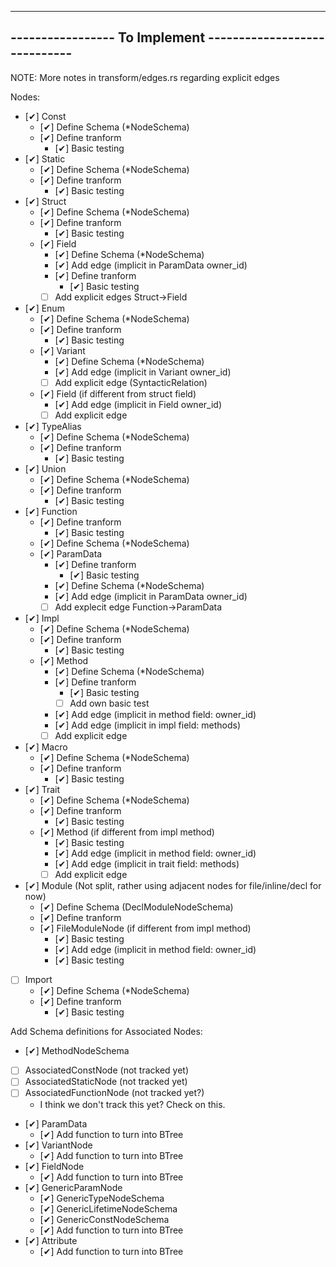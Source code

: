 ------------------------------------------------------------
----------------- To Implement -----------------------------
------------------------------------------------------------

NOTE: More notes in transform/edges.rs regarding explicit edges

Nodes:
 - [✔] Const
     - [✔] Define Schema (*NodeSchema)
     - [✔] Define tranform
         - [✔] Basic testing
 - [✔] Static
     - [✔] Define Schema (*NodeSchema)
     - [✔] Define tranform
         - [✔] Basic testing
 - [✔] Struct
     - [✔] Define Schema (*NodeSchema)
     - [✔] Define tranform
         - [✔] Basic testing
     - [✔] Field
         - [✔] Define Schema (*NodeSchema)
         - [✔] Add edge (implicit in ParamData owner_id)
         - [✔] Define tranform
             - [✔] Basic testing
         - [ ] Add explicit edges Struct->Field
 - [✔] Enum
     - [✔] Define Schema (*NodeSchema)
     - [✔] Define tranform
         - [✔] Basic testing
     - [✔] Variant
         - [✔] Define Schema (*NodeSchema)
         - [✔] Add edge (implicit in Variant owner_id)
         - [ ] Add explicit edge (SyntacticRelation)
     - [✔] Field (if different from struct field)
         - [✔] Add edge (implicit in Field owner_id)
         - [ ] Add explicit edge
 - [✔] TypeAlias
     - [✔] Define Schema (*NodeSchema)
     - [✔] Define tranform
         - [✔] Basic testing
 - [✔] Union
     - [✔] Define Schema (*NodeSchema)
     - [✔] Define tranform
         - [✔] Basic testing
 - [✔] Function
     - [✔] Define tranform
         - [✔] Basic testing
     - [✔] Define Schema (*NodeSchema)
     - [✔] ParamData
         - [✔] Define tranform
             - [✔] Basic testing
         - [✔] Define Schema (*NodeSchema)
         - [✔] Add edge (implicit in ParamData owner_id)
         - [ ] Add explecit edge Function->ParamData
 - [✔] Impl
     - [✔] Define Schema (*NodeSchema)
     - [✔] Define tranform
         - [✔] Basic testing
     - [✔] Method
         - [✔] Define Schema (*NodeSchema)
         - [✔] Define tranform
             - [✔] Basic testing
             - [ ] Add own basic test
         - [✔] Add edge (implicit in method field: owner_id)
         - [✔] Add edge (implicit in impl field: methods)
         - [ ] Add explicit edge
 - [✔] Macro
     - [✔] Define Schema (*NodeSchema)
     - [✔] Define tranform
         - [✔] Basic testing
 - [✔] Trait
     - [✔] Define Schema (*NodeSchema)
     - [✔] Define tranform
         - [✔] Basic testing
     - [✔] Method (if different from impl method)
         - [✔] Basic testing
         - [✔] Add edge (implicit in method field: owner_id)
         - [✔] Add edge (implicit in trait field: methods)
         - [ ] Add explicit edge
 - [✔] Module (Not split, rather using adjacent nodes for file/inline/decl for now)
     - [✔] Define Schema (DeclModuleNodeSchema)
     - [✔] Define tranform
     - [✔] FileModuleNode (if different from impl method)
         - [✔] Basic testing
         - [✔] Add edge (implicit in method field: owner_id)
         - [✔] Basic testing
 - [ ] Import
     - [✔] Define Schema (*NodeSchema)
     - [✔] Define tranform
         - [✔] Basic testing

Add Schema definitions for Associated Nodes:
 - [✔] MethodNodeSchema
 - [ ] AssociatedConstNode (not tracked yet)
 - [ ] AssociatedStaticNode (not tracked yet)
 - [ ] AssociatedFunctionNode (not tracked yet?)
     - I think we don't track this yet? Check on this.

 - [✔] ParamData
     - [✔] Add function to turn into BTree
 - [✔] VariantNode
     - [✔] Add function to turn into BTree
 - [✔] FieldNode
     - [✔] Add function to turn into BTree
 - [✔] GenericParamNode
     - [✔] GenericTypeNodeSchema
     - [✔] GenericLifetimeNodeSchema
     - [✔] GenericConstNodeSchema
     - [✔] Add function to turn into BTree
 - [✔] Attribute
     - [✔] Add function to turn into BTree

